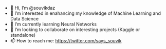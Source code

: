 - 👋 Hi, I’m @souvikdaz
- 👀 I’m interested in enahancing my knowledge of Machine Learning and Data Science
- 🌱 I’m currently learning Neural Networks
- 💞️ I’m looking to collaborate on interesting projects (Kaggle or standalone)
- 📫 How to reach me: https://twitter.com/says_souvik

<!---
souvikdaz/souvikdaz is a ✨ special ✨ repository because its `README.md` (this file) appears on your GitHub profile.
You can click the Preview link to take a look at your changes.
--->
